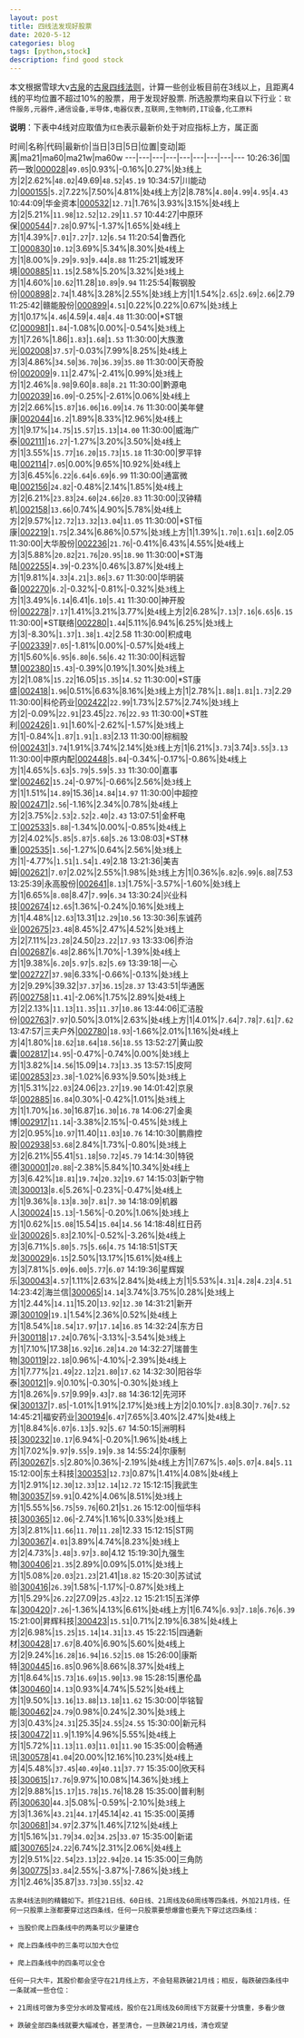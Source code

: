 ```yaml
---
layout: post
title: 四线法发现好股票
date: 2020-5-12
categories: blog
tags: [python,stock]
description: find good stock
---
```



本文根据雪球大v[古泉](https://xueqiu.com/u/7148646888)的[古泉四线法则](https://xueqiu.com/7148646888/130498192)，计算一些创业板目前在3线以上，且距离4线的平均位置不超过10%的股票，用于发现好股票.
所选股票均来自以下行业：`软件服务,元器件,通信设备,半导体,电器仪表,互联网,生物制药,IT设备,化工原料`

**说明**：下表中4线对应取值为`红色`表示最新价处于对应指标上方，属正面


时间|名称|代码|最新价|当日|3日|5日|位置|变动|距离|ma21|ma60|ma21w|ma60w
---|---|---|---|---|---|---|---|---
10:26:36|国药一致|[000028](https://xueqiu.com/S/SZ000028)|`49.05`|0.93%|-0.16%|0.27%|处`3`线上方|2|2.62%|`48.02`|49.69|`48.52`|`45.19`
10:34:57|川能动力|[000155](https://xueqiu.com/S/SZ000155)|`5.2`|7.22%|7.50%|4.81%|处`4`线上方|2|8.78%|`4.80`|`4.99`|`4.95`|`4.43`
10:44:09|华金资本|[000532](https://xueqiu.com/S/SZ000532)|`12.71`|1.76%|3.93%|3.15%|处`4`线上方|2|5.21%|`11.98`|`12.52`|`12.29`|`11.57`
10:44:27|中原环保|[000544](https://xueqiu.com/S/SZ000544)|`7.28`|0.97%|-1.37%|1.65%|处`4`线上方|1|4.39%|`7.01`|`7.27`|`7.12`|`6.54`
11:20:54|鲁西化工|[000830](https://xueqiu.com/S/SZ000830)|`10.12`|3.69%|5.34%|8.30%|处`4`线上方|1|8.00%|`9.29`|`9.93`|`9.44`|`8.88`
11:25:21|城发环境|[000885](https://xueqiu.com/S/SZ000885)|`11.15`|2.58%|5.20%|3.32%|处`3`线上方|1|4.60%|`10.62`|11.28|`10.89`|`9.94`
11:25:54|鞍钢股份|[000898](https://xueqiu.com/S/SZ000898)|`2.74`|1.48%|3.28%|2.55%|处`3`线上方|1|1.54%|`2.65`|`2.69`|`2.66`|2.79
11:25:42|赣能股份|[000899](https://xueqiu.com/S/SZ000899)|`4.51`|0.22%|0.22%|0.67%|处`3`线上方|1|0.17%|`4.46`|4.59|`4.48`|`4.48`
11:30:00|*ST银亿|[000981](https://xueqiu.com/S/SZ000981)|`1.84`|-1.08%|0.00%|-0.54%|处`3`线上方|1|7.26%|1.86|`1.83`|`1.68`|`1.53`
11:30:00|大族激光|[002008](https://xueqiu.com/S/SZ002008)|`37.57`|-0.03%|7.99%|8.25%|处`4`线上方|3|4.86%|`34.50`|`36.70`|`36.39`|`35.80`
11:30:00|天奇股份|[002009](https://xueqiu.com/S/SZ002009)|`9.11`|2.47%|-2.41%|0.99%|处`3`线上方|1|2.46%|`8.98`|9.60|`8.88`|`8.21`
11:30:00|黔源电力|[002039](https://xueqiu.com/S/SZ002039)|`16.09`|-0.25%|-2.61%|0.06%|处`4`线上方|2|2.66%|`15.87`|`16.06`|`16.09`|`14.76`
11:30:00|美年健康|[002044](https://xueqiu.com/S/SZ002044)|`16.2`|1.89%|8.33%|12.96%|处`4`线上方|1|9.17%|`14.75`|`15.57`|`15.13`|`14.00`
11:30:00|威海广泰|[002111](https://xueqiu.com/S/SZ002111)|`16.27`|-1.27%|3.20%|3.50%|处`4`线上方|1|3.55%|`15.77`|`16.20`|`15.73`|`15.18`
11:30:00|罗平锌电|[002114](https://xueqiu.com/S/SZ002114)|`7.05`|0.00%|9.65%|10.92%|处`4`线上方|3|6.45%|`6.22`|`6.64`|`6.69`|`6.99`
11:30:00|通富微电|[002156](https://xueqiu.com/S/SZ002156)|`24.82`|-0.48%|2.14%|1.85%|处`4`线上方|2|6.21%|`23.83`|`24.60`|`24.66`|`20.83`
11:30:00|汉钟精机|[002158](https://xueqiu.com/S/SZ002158)|`13.66`|0.74%|4.90%|5.78%|处`4`线上方|2|9.57%|`12.72`|`13.32`|`13.04`|`11.05`
11:30:00|*ST恒康|[002219](https://xueqiu.com/S/SZ002219)|`1.75`|2.34%|6.86%|0.57%|处`3`线上方|1|1.39%|`1.70`|`1.61`|`1.60`|2.05
11:30:00|大华股份|[002236](https://xueqiu.com/S/SZ002236)|`21.76`|-0.41%|6.43%|4.55%|处`4`线上方|3|5.88%|`20.82`|`21.76`|`20.95`|`18.90`
11:30:00|*ST海陆|[002255](https://xueqiu.com/S/SZ002255)|`4.39`|-0.23%|0.46%|3.87%|处`4`线上方|1|9.81%|`4.33`|`4.21`|`3.86`|`3.67`
11:30:00|华明装备|[002270](https://xueqiu.com/S/SZ002270)|`6.2`|-0.32%|-0.81%|-0.32%|处`3`线上方|1|3.49%|`6.14`|6.41|`6.10`|`5.41`
11:30:00|神开股份|[002278](https://xueqiu.com/S/SZ002278)|`7.17`|1.41%|3.21%|3.77%|处`4`线上方|2|6.28%|`7.13`|`7.16`|`6.65`|`6.15`
11:30:00|*ST联络|[002280](https://xueqiu.com/S/SZ002280)|`1.44`|5.11%|6.94%|6.25%|处`3`线上方|3|-8.30%|`1.37`|`1.38`|`1.42`|2.58
11:30:00|积成电子|[002339](https://xueqiu.com/S/SZ002339)|`7.05`|-1.81%|0.00%|-0.57%|处`4`线上方|1|5.60%|`6.95`|`6.80`|`6.56`|`6.42`
11:30:00|科远智慧|[002380](https://xueqiu.com/S/SZ002380)|`15.43`|-0.39%|0.19%|1.30%|处`3`线上方|2|1.08%|`15.22`|16.05|`15.35`|`14.52`
11:30:00|*ST康盛|[002418](https://xueqiu.com/S/SZ002418)|`1.96`|0.51%|6.63%|8.16%|处`3`线上方|1|2.78%|`1.88`|`1.81`|`1.73`|2.29
11:30:00|科伦药业|[002422](https://xueqiu.com/S/SZ002422)|`22.99`|1.73%|2.57%|2.74%|处`3`线上方|2|-0.09%|`22.91`|23.45|`22.76`|`22.93`
11:30:00|*ST胜利|[002426](https://xueqiu.com/S/SZ002426)|`1.91`|1.60%|-2.62%|-1.57%|处`3`线上方|1|-0.84%|`1.87`|`1.91`|`1.83`|2.13
11:30:00|棕榈股份|[002431](https://xueqiu.com/S/SZ002431)|`3.74`|1.91%|3.74%|2.14%|处`3`线上方|1|6.21%|`3.73`|3.74|`3.55`|`3.13`
11:30:00|中原内配|[002448](https://xueqiu.com/S/SZ002448)|`5.84`|-0.34%|-0.17%|-0.86%|处`4`线上方|1|4.65%|`5.63`|`5.79`|`5.59`|`5.33`
11:30:00|嘉事堂|[002462](https://xueqiu.com/S/SZ002462)|`15.24`|-0.97%|-0.66%|2.56%|处`3`线上方|1|1.51%|`14.89`|15.36|`14.84`|`14.97`
11:30:00|中超控股|[002471](https://xueqiu.com/S/SZ002471)|`2.56`|-1.16%|2.34%|0.78%|处`4`线上方|2|3.75%|`2.53`|`2.52`|`2.40`|`2.43`
13:07:51|金杯电工|[002533](https://xueqiu.com/S/SZ002533)|`5.88`|-1.34%|0.00%|-0.85%|处`4`线上方|2|4.02%|`5.85`|`5.87`|`5.68`|`5.26`
13:08:03|*ST林重|[002535](https://xueqiu.com/S/SZ002535)|`1.56`|-1.27%|0.64%|2.56%|处`3`线上方|1|-4.77%|`1.51`|`1.54`|`1.49`|2.18
13:21:36|美吉姆|[002621](https://xueqiu.com/S/SZ002621)|`7.07`|2.02%|2.55%|1.98%|处`3`线上方|1|0.36%|`6.82`|`6.99`|`6.88`|7.53
13:25:39|永高股份|[002641](https://xueqiu.com/S/SZ002641)|`8.13`|1.75%|-3.57%|-1.60%|处`3`线上方|1|6.65%|`8.08`|8.47|`7.99`|`6.34`
13:30:24|兴业科技|[002674](https://xueqiu.com/S/SZ002674)|`12.65`|1.36%|-0.24%|0.16%|处`3`线上方|1|4.48%|`12.63`|13.31|`12.29`|`10.56`
13:30:36|东诚药业|[002675](https://xueqiu.com/S/SZ002675)|`23.48`|8.45%|2.47%|4.52%|处`3`线上方|2|7.11%|`23.28`|24.50|`23.22`|`17.93`
13:33:06|乔治白|[002687](https://xueqiu.com/S/SZ002687)|`6.48`|2.86%|1.70%|-1.39%|处`4`线上方|1|9.38%|`6.20`|`5.97`|`5.82`|`5.69`
13:39:18|一心堂|[002727](https://xueqiu.com/S/SZ002727)|`37.98`|6.33%|-0.66%|-0.13%|处`3`线上方|2|9.29%|39.32|`37.37`|`36.15`|`28.37`
13:43:51|华通医药|[002758](https://xueqiu.com/S/SZ002758)|`11.41`|-2.06%|1.75%|2.89%|处`4`线上方|2|2.13%|`11.13`|`11.35`|`11.37`|`10.86`
13:44:06|汇洁股份|[002763](https://xueqiu.com/S/SZ002763)|`7.97`|0.50%|3.01%|2.63%|处`4`线上方|1|4.01%|`7.64`|`7.78`|`7.61`|`7.62`
13:47:57|三夫户外|[002780](https://xueqiu.com/S/SZ002780)|`18.93`|-1.66%|2.01%|1.16%|处`4`线上方|4|1.80%|`18.62`|`18.64`|`18.56`|`18.55`
13:52:27|黄山胶囊|[002817](https://xueqiu.com/S/SZ002817)|`14.95`|-0.47%|-0.74%|0.00%|处`3`线上方|1|3.82%|`14.56`|15.09|`14.73`|`13.35`
13:57:15|皮阿诺|[002853](https://xueqiu.com/S/SZ002853)|`23.38`|-1.02%|6.93%|9.50%|处`3`线上方|1|5.31%|`22.03`|24.06|`23.27`|`19.90`
14:01:42|京泉华|[002885](https://xueqiu.com/S/SZ002885)|`16.84`|0.30%|-0.42%|1.01%|处`3`线上方|1|1.70%|`16.30`|16.87|`16.30`|`16.78`
14:06:27|金奥博|[002917](https://xueqiu.com/S/SZ002917)|`11.14`|-3.38%|2.15%|-0.45%|处`3`线上方|2|0.95%|`10.97`|11.40|`11.03`|`10.76`
14:10:30|鹏鼎控股|[002938](https://xueqiu.com/S/SZ002938)|`53.68`|2.84%|1.73%|-0.80%|处`3`线上方|2|6.21%|55.41|`51.18`|`50.72`|`45.79`
14:14:30|特锐德|[300001](https://xueqiu.com/S/SZ300001)|`20.88`|-2.38%|5.84%|10.34%|处`4`线上方|3|6.42%|`18.81`|`19.74`|`20.32`|`19.67`
14:15:03|新宁物流|[300013](https://xueqiu.com/S/SZ300013)|`8.6`|5.26%|-0.23%|-0.47%|处`4`线上方|1|9.36%|`8.13`|`8.30`|`7.81`|`7.30`
14:18:09|机器人|[300024](https://xueqiu.com/S/SZ300024)|`15.13`|-1.56%|-0.20%|1.06%|处`3`线上方|1|0.62%|`15.08`|15.54|`15.04`|`14.56`
14:18:48|红日药业|[300026](https://xueqiu.com/S/SZ300026)|`5.83`|2.10%|-0.52%|-3.26%|处`4`线上方|3|6.71%|`5.80`|`5.75`|`5.66`|`4.75`
14:18:51|ST天龙|[300029](https://xueqiu.com/S/SZ300029)|`6.15`|2.50%|13.17%|15.61%|处`4`线上方|3|7.81%|`5.09`|`6.00`|`5.77`|`6.07`
14:19:36|星辉娱乐|[300043](https://xueqiu.com/S/SZ300043)|`4.57`|1.11%|2.63%|2.84%|处`4`线上方|1|5.53%|`4.31`|`4.28`|`4.23`|`4.51`
14:23:42|海兰信|[300065](https://xueqiu.com/S/SZ300065)|`14.14`|3.74%|3.75%|0.28%|处`3`线上方|1|2.44%|`14.11`|15.20|`13.92`|`12.30`
14:31:21|新开源|[300109](https://xueqiu.com/S/SZ300109)|`19.1`|1.54%|2.36%|0.52%|处`4`线上方|1|8.54%|`18.54`|`17.97`|`17.14`|`16.85`
14:32:24|东方日升|[300118](https://xueqiu.com/S/SZ300118)|`17.24`|0.76%|-3.13%|-3.54%|处`3`线上方|1|7.10%|17.38|`16.92`|`16.28`|`14.20`
14:32:27|瑞普生物|[300119](https://xueqiu.com/S/SZ300119)|`22.18`|0.96%|-4.10%|-2.39%|处`4`线上方|1|7.77%|`21.49`|`22.12`|`21.80`|`17.62`
14:32:30|阳谷华泰|[300121](https://xueqiu.com/S/SZ300121)|`9.9`|0.10%|-0.30%|-0.30%|处`3`线上方|1|8.26%|`9.57`|9.99|`9.43`|`7.88`
14:36:12|先河环保|[300137](https://xueqiu.com/S/SZ300137)|`7.85`|-1.01%|1.91%|2.17%|处`3`线上方|2|0.10%|`7.83`|8.30|`7.76`|`7.52`
14:45:21|福安药业|[300194](https://xueqiu.com/S/SZ300194)|`6.47`|7.65%|3.40%|2.47%|处`4`线上方|1|8.84%|`6.07`|`6.13`|`5.92`|`5.67`
14:50:15|洲明科技|[300232](https://xueqiu.com/S/SZ300232)|`10.17`|6.94%|-0.20%|1.96%|处`4`线上方|1|7.02%|`9.97`|`9.55`|`9.19`|`9.38`
14:55:24|尔康制药|[300267](https://xueqiu.com/S/SZ300267)|`5.5`|2.80%|0.36%|-2.19%|处`4`线上方|1|7.67%|`5.40`|`5.07`|`4.84`|`5.11`
15:12:00|东土科技|[300353](https://xueqiu.com/S/SZ300353)|`12.73`|0.87%|1.41%|4.08%|处`4`线上方|1|2.91%|`12.30`|`12.33`|`12.14`|`12.72`
15:12:15|我武生物|[300357](https://xueqiu.com/S/SZ300357)|`59.91`|0.42%|4.06%|8.51%|处`3`线上方|1|5.55%|`56.75`|`59.76`|60.21|`51.26`
15:12:00|恒华科技|[300365](https://xueqiu.com/S/SZ300365)|`12.06`|-2.74%|1.16%|0.33%|处`3`线上方|3|2.81%|`11.66`|`11.70`|`11.28`|12.33
15:12:15|ST网力|[300367](https://xueqiu.com/S/SZ300367)|`4.01`|3.89%|4.74%|8.23%|处`3`线上方|2|4.73%|`3.48`|`3.97`|`3.80`|4.12
15:19:30|九强生物|[300406](https://xueqiu.com/S/SZ300406)|`21.35`|2.89%|0.09%|5.01%|处`3`线上方|1|5.08%|`20.03`|`21.23`|21.41|`18.82`
15:20:30|苏试试验|[300416](https://xueqiu.com/S/SZ300416)|`26.39`|1.58%|-1.17%|-0.87%|处`3`线上方|1|5.29%|`26.22`|27.09|`25.43`|`22.12`
15:21:15|五洋停车|[300420](https://xueqiu.com/S/SZ300420)|`7.26`|-1.36%|4.13%|6.61%|处`4`线上方|1|6.74%|`6.93`|`7.18`|`6.76`|`6.39`
15:21:00|昇辉科技|[300423](https://xueqiu.com/S/SZ300423)|`15.51`|0.71%|2.19%|6.38%|处`4`线上方|2|6.98%|`15.25`|`15.14`|`14.31`|`13.45`
15:22:15|四通新材|[300428](https://xueqiu.com/S/SZ300428)|`17.67`|8.40%|6.90%|5.60%|处`4`线上方|2|9.24%|`16.28`|`16.94`|`16.52`|`15.08`
15:26:00|康斯特|[300445](https://xueqiu.com/S/SZ300445)|`16.85`|0.96%|8.66%|8.37%|处`4`线上方|1|8.64%|`15.73`|`16.69`|`15.90`|`13.98`
15:28:15|惠伦晶体|[300460](https://xueqiu.com/S/SZ300460)|`14.13`|0.93%|4.74%|5.52%|处`4`线上方|1|9.50%|`13.16`|`13.88`|`13.18`|`11.62`
15:30:00|华铭智能|[300462](https://xueqiu.com/S/SZ300462)|`24.79`|0.98%|0.24%|2.30%|处`3`线上方|3|0.43%|`24.31`|25.35|`24.55`|`24.55`
15:30:00|新元科技|[300472](https://xueqiu.com/S/SZ300472)|`11.9`|1.19%|4.96%|5.55%|处`4`线上方|1|5.72%|`11.13`|`11.03`|`11.01`|`11.90`
15:35:00|会畅通讯|[300578](https://xueqiu.com/S/SZ300578)|`41.04`|20.00%|12.16%|10.23%|处`4`线上方|4|5.48%|`37.45`|`40.49`|`40.11`|`37.77`
15:35:00|欣天科技|[300615](https://xueqiu.com/S/SZ300615)|`17.76`|9.97%|10.08%|14.36%|处`3`线上方|2|9.88%|`15.17`|`15.78`|`15.76`|18.28
15:35:00|普利制药|[300630](https://xueqiu.com/S/SZ300630)|`44.3`|5.08%|-0.59%|-2.10%|处`3`线上方|3|1.36%|`43.21`|`44.17`|45.14|`42.41`
15:35:00|英搏尔|[300681](https://xueqiu.com/S/SZ300681)|`34.97`|2.37%|1.46%|7.12%|处`4`线上方|1|5.16%|`31.79`|`34.02`|`34.25`|`33.07`
15:35:00|新诺威|[300765](https://xueqiu.com/S/SZ300765)|`24.22`|6.74%|2.31%|2.06%|处`4`线上方|2|9.51%|`22.54`|`23.13`|`22.94`|`20.14`
15:35:00|三角防务|[300775](https://xueqiu.com/S/SZ300775)|`33.84`|2.55%|-3.87%|-7.86%|处`3`线上方|1|2.46%|35.87|`33.73`|`30.55`|`32.42`

```
古泉4线法则的精髓如下。抓住21日线、60日线、21周线及60周线等四条线，外加21月线，任何一只股票上涨都要穿过这四条线，任何一只股票要想爆雷也要先下穿过这四条线：

+ 当股价爬上四条线中的两条可以少量建仓

+ 爬上四条线中的三条可以加大仓位

+ 爬上四条线中的四条可以全仓

任何一只大牛，其股价都会坚守在21月线上方，不会轻易跌破21月线；相反，每跌破四条线中一条就减一些仓位：

+ 21周线可做为多空分水岭及警戒线，股价在21周线及60周线下方就要十分慎重，多看少做

+ 跌破全部四条线就要大幅减仓，甚至清仓，一旦跌破21月线，清仓观望
```